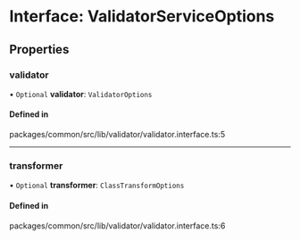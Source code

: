 # Interface: ValidatorServiceOptions

## Properties

### validator

• `Optional` **validator**: `ValidatorOptions`

#### Defined in

packages/common/src/lib/validator/validator.interface.ts:5

___

### transformer

• `Optional` **transformer**: `ClassTransformOptions`

#### Defined in

packages/common/src/lib/validator/validator.interface.ts:6
